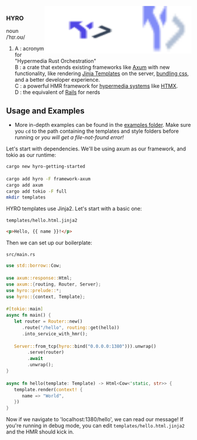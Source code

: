 <img alt="HYRO logo" src="./assets/hyro-dark.svg#gh-dark-mode-only" align="right" height="130" width="200"/>
<img alt="HYRO logo" src="./assets/hyro-light.svg#gh-light-mode-only" align="right" height="130" width="200">

### HYRO

noun  
/ˈhɪr.oʊ/

1. A : acronym for "Hypermedia Rust Orchestration"  
   B : a crate that extends existing frameworks like [Axum](https://github.com/tokio-rs/axum/) with new functionality, like
   rendering [Jinja Templates](https://github.com/mitsuhiko/minijinja) on the server,
   [bundling css](https://github.com/parcel-bundler/lightningcss), and a better developer experience.  
   C : a powerful HMR framework for [hypermedia systems](https://hypermedia.systems/) like [HTMX](https://htmx.org/).  
   D : the equivalent of [Rails](https://rubyonrails.org/) for nerds

## Usage and Examples

- More in-depth examples can be found in the [examples folder](examples/). Make sure you `cd` to the path containing
  the templates and style folders before running or _you will get a file-not-found error!_

Let's start with dependencies. We'll be using axum as our framework, and tokio as our runtime:

```sh
cargo new hyro-getting-started

cargo add hyro -F framework-axum
cargo add axum
cargo add tokio -F full
mkdir templates
```

HYRO templates use Jinja2. Let's start with a basic one:

`templates/hello.html.jinja2`

```html
<p>Hello, {{ name }}!</p>
```

Then we can set up our boilerplate:

`src/main.rs`

```rust
use std::borrow::Cow;

use axum::response::Html;
use axum::{routing, Router, Server};
use hyro::prelude::*;
use hyro::{context, Template};

#[tokio::main]
async fn main() {
   let router = Router::new()
      .route("/hello", routing::get(hello))
      .into_service_with_hmr();

   Server::from_tcp(hyro::bind("0.0.0.0:1380"))).unwrap()
        .serve(router)
        .await
        .unwrap();
}

async fn hello(template: Template) -> Html<Cow<'static, str>> {
   template.render(context! {
      name => "World",
   })
}
```

Now if we navigate to 'localhost:1380/hello', we can read our message! If you're running in
debug mode, you can edit `templates/hello.html.jinja2` and the HMR should kick in.

